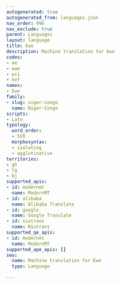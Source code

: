 ```yaml
---
autogenerated: true
autogenerated_from: languages.json
nav_order: 996
nav_exclude: true
parent: Languages
layout: language
title: Ewe
description: Machine translation for Ewe
codes:
- ee
- ewe
- wci
- kef
names:
- Ewe
family:
- slug: niger-congo
  name: Niger-Congo
scripts:
- Latn
typology:
  word_order:
  - SVO
  morphosyntax:
  - isolating
  - agglutinative
territories:
- gh
- tg
- bj
supported_apis:
- id: modernmt
  name: ModernMT
- id: alibaba
  name: Alibaba Translate
- id: google
  name: Google Translate
- id: niutrans
  name: Niutrans
supported_qe_apis:
- id: modernmt
  name: ModernMT
supported_ape_apis: []
seo:
  name: Machine translation for Ewe
  type: Language

---
```


